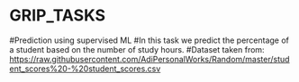 # GRIP_TASKS

#Prediction using supervised ML
#In this task we predict the percentage of a student based on the number of study hours.
#Dataset taken from: https://raw.githubusercontent.com/AdiPersonalWorks/Random/master/student_scores%20-%20student_scores.csv
  
